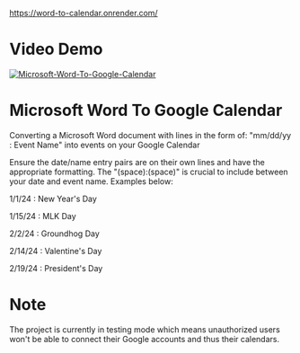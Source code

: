 https://word-to-calendar.onrender.com/

# Video Demo

[![Microsoft-Word-To-Google-Calendar](https://img.youtube.com/vi/gOEYSixDmvU/0.jpg)](https://www.youtube.com/watch?v=gOEYSixDmvU&ab_channel=Allen)

# Microsoft Word To Google Calendar 

Converting a Microsoft Word document with lines in the form of: "mm/dd/yy : Event Name" into events on your Google Calendar

Ensure the date/name entry pairs are on their own lines and have the appropriate formatting.
The "(space):(space)" is crucial to include between your date and event name. Examples below:

1/1/24 : New Year's Day

1/15/24 : MLK Day

2/2/24 : Groundhog Day

2/14/24 : Valentine's Day

2/19/24 : President's Day

# Note

The project is currently in testing mode which means unauthorized users won't be able to connect their Google accounts and thus their calendars.
